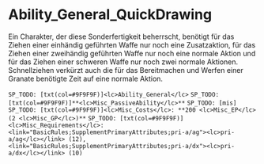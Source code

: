 # Ability_General_QuickDrawing

Ein Charakter, der diese Sonderfertigkeit beherrscht, benötigt für das Ziehen einer einhändig geführten Waffe nur noch eine Zusatzaktion, für das Ziehen einer zweihändig geführten Waffe nur noch eine normale Aktion und für das Ziehen einer schweren Waffe nur noch zwei normale Aktionen. Schnellziehen verkürzt auch die für das Bereitmachen und Werfen einer Granate benötigte Zeit auf eine normale Aktion.

`SP_TODO: [txt(col=#9F9F9F)]<lc>Ability_General</lc>`
`SP_TODO: [txt(col=#9F9F9F)]**<lc>Misc_PassiveAbility</lc>**`
`SP_TODO: [mis]`
`SP_TODO: [txt(col=#9F9F9F)]<lc>Misc_Costs</lc>: **200 <lc>Misc_EP</lc> (2 <lc>Misc_GP</lc>)**`
`SP_TODO: [txt(col=#9F9F9F)]<lc>Misc_Requirements</lc>: <link="BasicRules;SupplementPrimaryAttributes;pri-a/ag"><lc>pri-a/ag</lc></link> (12), <link="BasicRules;SupplementPrimaryAttributes;pri-a/dx"><lc>pri-a/dx</lc></link> (10)`
